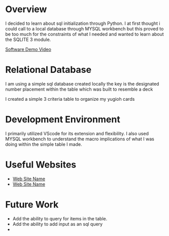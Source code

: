 # Overview

I decided to learn about sql initialization through Python. I at first thought i could call to a local database through MYSQL workbench but this
proved to be too much for the constraints of what I needed and wanted to learn about the SQLITE 3 module.


[Software Demo Video]([https://youtu.be/t7EehuILmQk])

# Relational Database

I am using a simple sql database created locally the key is the designated number placement within the table which was built to resemble a deck

I created a simple 3 criteria table to organize my yugioh cards

# Development Environment

I primarily utilized VScode for its extension and flexibility.
I also used MYSQL workbench to understand the macro implications of what I was doing within the simple table I made.

# Useful Websites

- [Web Site Name]([http://url.link.goes.here](https://docs.python.org/3.8/library/sqlite3.html))
- [Web Site Name]([http://url.link.goes.here](https://www.sqlitetutorial.net))

# Future Work

- Add the ability to query for items in the table.
- Add the ability to add input as an sql query
- 
